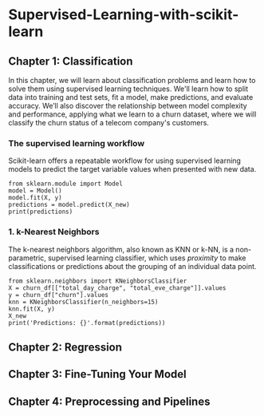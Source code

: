 # Supervised-Learning-with-scikit-learn

## Chapter 1: Classification

In this chapter, we will learn about classification problems and learn how to solve them using supervised learning techniques. We'll learn how to split data into training and test sets, fit a model, make predictions, and evaluate accuracy. We’ll also discover the relationship between model complexity and performance, applying what we learn to a churn dataset, where we will classify the churn status of a telecom company's customers.

### The supervised learning workflow
Scikit-learn offers a repeatable workflow for using supervised learning models to predict the target variable values when presented with new data.

```
from sklearn.module import Model
model = Model()
model.fit(X, y)
predictions = model.predict(X_new)
print(predictions)
```

### 1. k-Nearest Neighbors

The k-nearest neighbors algorithm, also known as KNN or k-NN, is a non-parametric, supervised learning classifier, which uses *proximity* to make classifications or predictions about the grouping of an individual data point.

```
from sklearn.neighbors import KNeighborsClassifier
X = churn_df[["total_day_charge", "total_eve_charge"]].values
y = churn_df["churn"].values
knn = KNeighborsClassifier(n_neighbors=15)
knn.fit(X, y)
X_new
print('Predictions: {}'.format(predictions))

```

## Chapter 2: Regression

## Chapter 3: Fine-Tuning Your Model

## Chapter 4: Preprocessing and Pipelines
